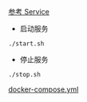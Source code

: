 
[参考 Service](../service/README.md)

- 启动服务

```
./start.sh
```

- 停止服务

```
./stop.sh
```


[docker-compose.yml](docker-compose.yml)